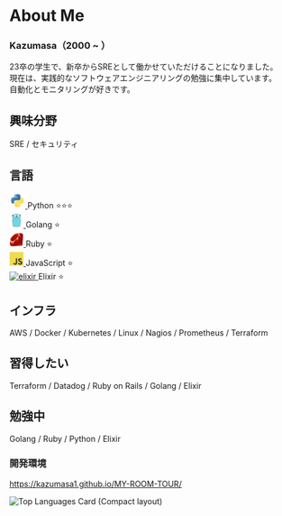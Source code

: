 # About Me

### Kazumasa（2000 ~ ）
23卒の学生で、新卒からSREとして働かせていただけることになりました。<br>
現在は、実践的なソフトウェアエンジニアリングの勉強に集中しています。<br>
自動化とモニタリングが好きです。

## 興味分野

SRE / セキュリティ

## 言語

<a href="https://www.python.org" target="_blank" rel="noreferrer"> <img src="https://raw.githubusercontent.com/devicons/devicon/master/icons/python/python-original.svg" alt="python" width="28" height="28"/> </a>Python &#009;⭐️⭐️⭐️<br>
<a href="https://golang.org" target="_blank" rel="noreferrer"> <img src="https://raw.githubusercontent.com/devicons/devicon/master/icons/go/go-original.svg" alt="go" width="25" height="25"/> </a>Golang ⭐️<br>
<a href="https://www.ruby-lang.org/en/" target="_blank" rel="noreferrer"> <img src="https://raw.githubusercontent.com/devicons/devicon/master/icons/ruby/ruby-original.svg" alt="ruby" width="25" height="25"/> </a> Ruby ⭐️<br>
<a href="https://developer.mozilla.org/en-US/docs/Web/JavaScript" target="_blank" rel="noreferrer"> <img src="https://raw.githubusercontent.com/devicons/devicon/master/icons/javascript/javascript-original.svg" alt="javascript" width="25" height="25"/> </a> JavaScript ⭐️<br>
<a href="https://elixir-lang.org" target="_blank" rel="noreferrer"> <img src="https://www.vectorlogo.zone/logos/elixir-lang/elixir-lang-icon.svg" alt="elixir" width="25" height="25"/> </a>Elixir ⭐️<br>

## インフラ

AWS / Docker / Kubernetes / Linux / Nagios / Prometheus / Terraform

## 習得したい

Terraform / Datadog / Ruby on Rails / Golang / Elixir

## 勉強中

Golang / Ruby / Python / Elixir

### 開発環境

https://kazumasa1.github.io/MY-ROOM-TOUR/

![Top Languages Card (Compact layout)](https://github-readme-stats.vercel.app/api/top-langs/?username=Kazumasa1&layout=compact)
